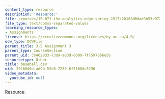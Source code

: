 ```yaml
---
content_type: resource
description: 'Resource:'
file: /courses/15-071-the-analytics-edge-spring-2017/20168d0dad9b53e072396f5168dc5290_baseball.csv
file_type: text/comma-separated-values
learning_resource_types:
- Assignments
license: https://creativecommons.org/licenses/by-nc-sa/4.0/
ocw_type: OCWFile
parent_title: 3.5 Assignment 3
parent_type: CourseSection
parent_uid: 3b462833-7389-a83d-6609-7f7597856e56
resourcetype: Other
title: baseball.csv
uid: 20168d0d-ad9b-53e0-7239-6f5168dc5290
video_metadata:
  youtube_id: null
---
```

Resource: